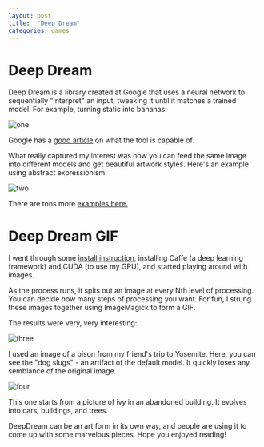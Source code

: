 ```yaml
---
layout: post
title:  "Deep Dream"
categories: games
---
```


# Deep Dream

Deep Dream is a library created at Google that uses a neural network to sequentially "interpret" an input, tweaking it until it matches a trained model.  For example, turning static into bananas:

![one](https://i.imgur.com/yzL0JPf.png)

Google has a [good article](https://research.googleblog.com/2015/06/inceptionism-going-deeper-into-neural.html) on what the tool is capable of.

What really captured my interest was how you can feed the same image into different models and get beautiful artwork styles.  Here's an example using abstract expressionism:

![two](https://i.imgur.com/QGqyKqW.png)

There are tons more [examples here.](https://photos.google.com/share/AF1QipPX0SCl7OzWilt9LnuQliattX4OUCj_8EP65_cTVnBmS1jnYgsGQAieQUc1VQWdgQ?key=aVBxWjhwSzg2RjJWLWRuVFBBZEN1d205bUdEMnhB)

# Deep Dream GIF

I went through some [install instruction](http://playittodeath.ru/how-to-install-caffe-on-mac-os-x-yosemite-10-10-4/), installing Caffe (a deep learning framework) and CUDA (to use my GPU), and started playing around with images.

As the process runs, it spits out an image at every Nth level of processing.  You can decide how many steps of processing you want.  For fun, I strung these images together using ImageMagick to form a GIF.

The results were very, very interesting:

![three](https://giant.gfycat.com/FlippantFluidAfricanaugurbuzzard.gif)

I used an image of a bison from my friend's trip to Yosemite.  Here, you can see the "dog slugs" - an artifact of the default model.  It quickly loses any semblance of the original image.

![four](https://giant.gfycat.com/DiligentPeskyGerenuk.gif)

This one starts from a picture of ivy in an abandoned building.  It evolves into cars, buildings, and trees.

DeepDream can be an art form in its own way, and people are using it to come up with some marvelous pieces.  Hope you enjoyed reading!